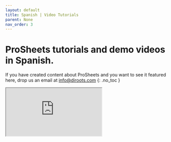 ```yaml
---
layout: default
title: Spanish | Video Tutorials
parent: None
nav_order: 3
---
```


# ProSheets tutorials and demo videos in Spanish.
If you have created content about ProSheets and you want to see it featured here, drop us an email at info@diroots.com
{: .no_toc }

<div class="di-iframe-container">
  <iframe
  title="Diroots Prosheets - Revit to PDF"
  class="di-responsive-iframe" 
  src="https://www.youtube.com/embed/ScEFDmdYgS4?feature=oembed">
  </iframe>
</div> 
